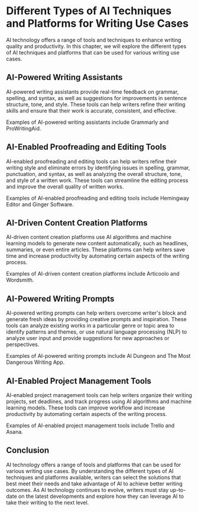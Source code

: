 Different Types of AI Techniques and Platforms for Writing Use Cases
====================================================================================================================================

AI technology offers a range of tools and techniques to enhance writing quality and productivity. In this chapter, we will explore the different types of AI techniques and platforms that can be used for various writing use cases.

AI-Powered Writing Assistants
-----------------------------

AI-powered writing assistants provide real-time feedback on grammar, spelling, and syntax, as well as suggestions for improvements in sentence structure, tone, and style. These tools can help writers refine their writing skills and ensure that their work is accurate, consistent, and effective.

Examples of AI-powered writing assistants include Grammarly and ProWritingAid.

AI-Enabled Proofreading and Editing Tools
-----------------------------------------

AI-enabled proofreading and editing tools can help writers refine their writing style and eliminate errors by identifying issues in spelling, grammar, punctuation, and syntax, as well as analyzing the overall structure, tone, and style of a written work. These tools can streamline the editing process and improve the overall quality of written works.

Examples of AI-enabled proofreading and editing tools include Hemingway Editor and Ginger Software.

AI-Driven Content Creation Platforms
------------------------------------

AI-driven content creation platforms use AI algorithms and machine learning models to generate new content automatically, such as headlines, summaries, or even entire articles. These platforms can help writers save time and increase productivity by automating certain aspects of the writing process.

Examples of AI-driven content creation platforms include Articoolo and Wordsmith.

AI-Powered Writing Prompts
--------------------------

AI-powered writing prompts can help writers overcome writer's block and generate fresh ideas by providing creative prompts and inspiration. These tools can analyze existing works in a particular genre or topic area to identify patterns and themes, or use natural language processing (NLP) to analyze user input and provide suggestions for new approaches or perspectives.

Examples of AI-powered writing prompts include AI Dungeon and The Most Dangerous Writing App.

AI-Enabled Project Management Tools
-----------------------------------

AI-enabled project management tools can help writers organize their writing projects, set deadlines, and track progress using AI algorithms and machine learning models. These tools can improve workflow and increase productivity by automating certain aspects of the writing process.

Examples of AI-enabled project management tools include Trello and Asana.

Conclusion
----------

AI technology offers a range of tools and platforms that can be used for various writing use cases. By understanding the different types of AI techniques and platforms available, writers can select the solutions that best meet their needs and take advantage of AI to achieve better writing outcomes. As AI technology continues to evolve, writers must stay up-to-date on the latest developments and explore how they can leverage AI to take their writing to the next level.
